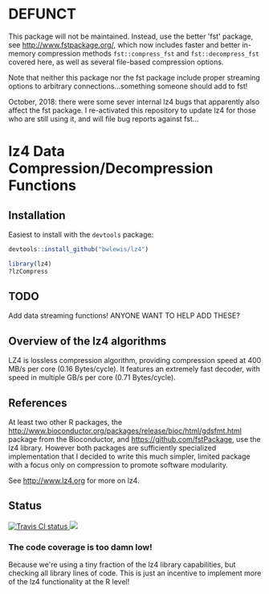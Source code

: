 # DEFUNCT

This package will not be maintained. Instead, use the better 'fst' package, see
http://www.fstpackage.org/, which now includes faster and better in-memory
compression methods `fst::compress_fst` and `fst::decompress_fst` covered here,
as well as several file-based compression options.

Note that neither this package nor the fst package include proper streaming
options to arbitrary connections...something someone should add to fst!

October, 2018: there were some sever internal lz4 bugs that apparently also affect the fst package. I re-activated this repository to update lz4 for those who are still using it, and will file bug reports against fst...


# lz4 Data Compression/Decompression Functions 

## Installation

Easiest to install with the `devtools` package:
```r
devtools::install_github("bwlewis/lz4")

library(lz4)
?lzCompress
```

## TODO

Add data streaming functions! ANYONE WANT TO HELP ADD THESE?

## Overview of the lz4 algorithms

LZ4 is lossless compression algorithm, providing compression speed at 400 MB/s
per core (0.16 Bytes/cycle). It features an extremely fast decoder, with speed
in multiple GB/s per core (0.71 Bytes/cycle).


## References

At least two other R packages, the
http://www.bioconductor.org/packages/release/bioc/html/gdsfmt.html package from
the Bioconductor, and https://github.com/fstPackage, use the lz4 library.
However both packages are sufficiently specialized implementation that I
decided to write this much simpler, limited package with a focus only on
compression to promote software modularity.

See http://www.lz4.org for more on lz4.


## Status
<a href="https://travis-ci.org/bwlewis/lz4">
<img src="https://travis-ci.org/bwlewis/lz4.svg?branch=master" alt="Travis CI status"></img>
</a>
<a href="https://codecov.io/gh/bwlewis/lz4/branch/master">
<img src="https://codecov.io/gh/bwlewis/lz4/branch/master/graph/badge.svg"/>
</a>

### The code coverage is too damn low!

Because we're using a tiny fraction of the lz4 library capabilities, but
checking all library lines of code. This is just an incentive to implement more
of the lz4 functionality at the R level!
